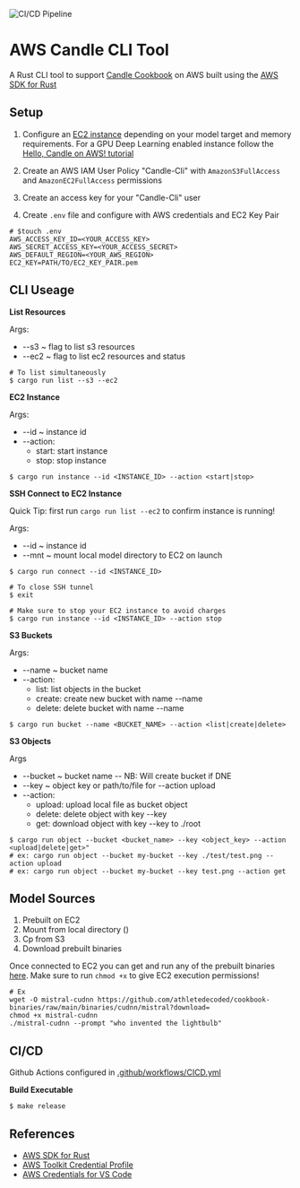 ![CI/CD Pipeline](https://github.com/athletedecoded/aws-candle/actions/workflows/CICD.yml/badge.svg)

# AWS Candle CLI Tool

A Rust CLI tool to support [Candle Cookbook](https://github.com/nogibjj/candle-cookbook/tree/main) on AWS built using the [AWS SDK for Rust](https://github.com/awslabs/aws-sdk-rust) 


## Setup

1. Configure an [EC2 instance](https://aws.amazon.com/ec2/instance-types/) depending on your model target and memory requirements. For a GPU Deep Learning enabled instance follow the [Hello, Candle on AWS! tutorial](https://nogibjj.github.io/candle-cookbook/aws/hello-aws.html)

2. Create an AWS IAM User Policy "Candle-Cli" with `AmazonS3FullAccess` and `AmazonEC2FullAccess` permissions

3. Create an access key for your "Candle-Cli" user

4. Create `.env` file and configure with AWS credentials and EC2 Key Pair

```
# $touch .env
AWS_ACCESS_KEY_ID=<YOUR_ACCESS_KEY>
AWS_SECRET_ACCESS_KEY=<YOUR_ACCESS_SECRET>
AWS_DEFAULT_REGION=<YOUR_AWS_REGION>
EC2_KEY=PATH/TO/EC2_KEY_PAIR.pem
```

## CLI Useage

**List Resources**

Args:
* --s3 ~ flag to list s3 resources
* --ec2 ~ flag to list ec2 resources and status
```
# To list simultaneously
$ cargo run list --s3 --ec2
```

**EC2 Instance**

Args:
* --id ~ instance id
* --action:
    * start: start instance
    * stop: stop instance
```
$ cargo run instance --id <INSTANCE_ID> --action <start|stop>
```

**SSH Connect to EC2 Instance**

Quick Tip: first run `cargo run list --ec2` to confirm instance is running!

Args:
* --id ~ instance id
* --mnt ~ mount local model directory to EC2 on launch

```
$ cargo run connect --id <INSTANCE_ID>

# To close SSH tunnel
$ exit

# Make sure to stop your EC2 instance to avoid charges
$ cargo run instance --id <INSTANCE_ID> --action stop
```

**S3 Buckets**

Args:
* --name ~ bucket name
* --action:
    * list: list objects in the bucket
    * create: create new bucket with name --name
    * delete: delete bucket with name --name
```
$ cargo run bucket --name <BUCKET_NAME> --action <list|create|delete>
```

**S3 Objects**

Args
* --bucket ~ bucket name -- NB: Will create bucket if DNE
* --key ~ object key or path/to/file for --action upload
* --action:
    * upload: upload local file as bucket object
    * delete: delete object with key --key
    * get: download object with key --key to ./root

```
$ cargo run object --bucket <bucket_name> --key <object_key> --action <upload|delete|get>"
# ex: cargo run object --bucket my-bucket --key ./test/test.png --action upload
# ex: cargo run object --bucket my-bucket --key test.png --action get
```

## Model Sources

1. Prebuilt on EC2
2. Mount from local directory ()
3. Cp from S3
4. Download prebuilt binaries

Once connected to EC2 you can get and run any of the prebuilt binaries [here](https://github.com/athletedecoded/cookbook-binaries/tree/main/binaries). Make sure to run `chmod +x` to give EC2 execution permissions!

```
# Ex
wget -O mistral-cudnn https://github.com/athletedecoded/cookbook-binaries/raw/main/binaries/cudnn/mistral?download=
chmod +x mistral-cudnn
./mistral-cudnn --prompt "who invented the lightbulb"
```

## CI/CD

Github Actions configured in [.github/workflows/CICD.yml](.github/workflows/CICD.yml)

**Build Executable**
```
$ make release
```

## References

* [AWS SDK for Rust](https://github.com/awslabs/aws-sdk-rust)
* [AWS Toolkit Credential Profile](https://docs.aws.amazon.com/cli/latest/userguide/cli-configure-files.html#cli-configure-files-where)
* [AWS Credentials for VS Code](https://docs.aws.amazon.com/toolkit-for-vscode/latest/userguide/setup-credentials.html)
